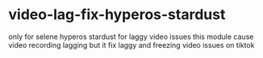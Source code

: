 # video-lag-fix-hyperos-stardust
only for selene hyperos stardust for laggy video issues
this module cause video recording lagging but it fix laggy and freezing video issues on tiktok
